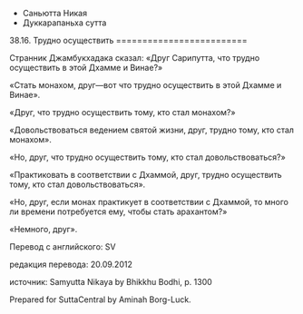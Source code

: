 









* Саньютта Никая
* Дуккарапаньха сутта


38\.16\. Трудно осуществить
\=\=\=\=\=\=\=\=\=\=\=\=\=\=\=\=\=\=\=\=\=\=\=\=\=



Странник Джамбукхадака сказал: «Друг Сарипутта, что трудно осуществить в этой Дхамме и Винае?»


«Стать монахом, друг—вот что трудно осуществить в этой Дхамме и Винае»\.


«Друг, что трудно осуществить тому, кто стал монахом?»


«Довольствоваться ведением святой жизни, друг, трудно тому, кто стал монахом»\.


«Но, друг, что трудно осуществить тому, кто стал довольствоваться?»


«Практиковать в соответствии с Дхаммой, друг, трудно осуществить тому, кто стал довольствоваться»\.


«Но, друг, если монах практикует в соответствии с Дхаммой, то много ли времени потребуется ему, чтобы стать арахантом?»


«Немного, друг»\.



Перевод с английского: SV


редакция перевода: 20\.09\.2012


источник: Samyutta Nikaya by Bhikkhu Bodhi, p\. 1300


Prepared for SuttaCentral by Aminah Borg\-Luck\.






